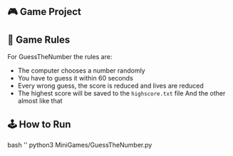 ## 🎮 Game Project

## 📜 Game Rules
For GuessTheNumber the rules are:
- The computer chooses a number randomly
- You have to guess it within 60 seconds
- Every wrong guess, the score is reduced and lives are reduced
- The highest score will be saved to the `highscore.txt` file
And the other almost like that
## 🕹️ How to Run
bash ''
python3 MiniGames/GuessTheNumber.py
